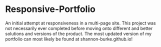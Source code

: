 # Responsive-Portfolio
An initial attempt at responsiveness in a multi-page site. This project was not necessarily ever completed before moving onto different and better solutions and versions of the product. The most updated version of my portfolio can most likely be found at shannon-burke.github.io!
